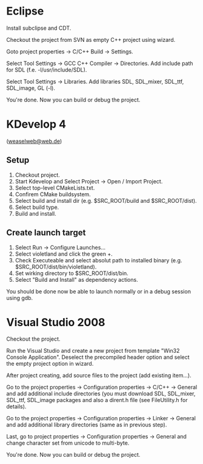 # Eclipse #

Install subclipse and CDT.

Checkout the project from SVN as empty C++ project using wizard.

Goto project properties -> C/C++ Build -> Settings.

Select Tool Settings -> GCC C++ Compiler -> Directories.
Add include path for SDL (f.e. -l/usr/include/SDL).

Select Tool Settings -> Libraries.
Add libraries SDL, SDL\_mixer, SDL\_ttf, SDL\_image, GL (-l).

You're done. Now you can build or debug the project.

# KDevelop 4 #
(weaselweb@web.de)

## Setup ##

  1. Checkout project.
  1. Start Kdevelop and Select Project -> Open / Import Project.
  1. Select top-level CMakeLists.txt.
  1. Confirem CMake buildsystem.
  1. Select build and install dir (e.g. $SRC\_ROOT/build and $SRC\_ROOT/dist).
  1. Select build type.
  1. Build and install.

## Create launch target ##

  1. Select Run -> Configure Launches...
  1. Select violetland and click the green +.
  1. Check Executeable and select absolut path to installed binary (e.g. $SRC\_ROOT/dist/bin/violetland).
  1. Set wirking directory to $SRC\_ROOT/dist/bin.
  1. Select "Build and Install" as dependency actions.

You should be done now be able to launch normally or in a debug session using gdb.

# Visual Studio 2008 #

Checkout the project.

Run the Visual Studio and create a new project from template "Win32 Console Application".
Deselect the precompiled header option and select the empty project option in wizard.

After project creating, add source files to the project (add existing item...).

Go to the project properties -> Configuration properties -> C/C++ -> General and add additional include directories (you must download SDL, SDL\_mixer, SDL\_ttf, SDL\_image packages and also a dirent.h file (see FileUtility.h for details).

Go to the project properties -> Configuration properties -> Linker -> General and add additional library directories (same as in previous step).

Last, go to project properties -> Configuration properties -> General and change character set from unicode to multi-byte.

You're done. Now you can build or debug the project.